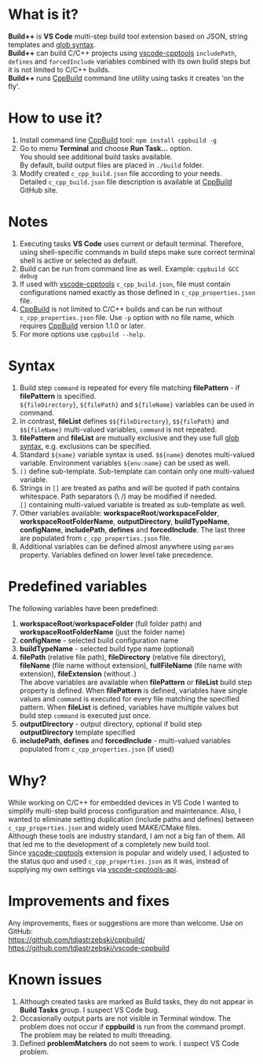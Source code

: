 # What is it?
**Build++** is **VS Code** multi-step build tool extension based on JSON, string templates and [glob syntax](https://en.wikipedia.org/wiki/Glob_(programming)).  
**Build++** can build C/C++ projects using [vscode-cpptools](https://marketplace.visualstudio.com/items?itemName=ms-vscode.cpptools) `includePath`, `defines` and `forcedInclude` variables combined with its own build steps but it is not limited to C/C++ builds.  
**Build++** runs [CppBuild](https://github.com/tdjastrzebski/cppbuild/) command line utility using tasks it creates 'on the fly'.

# How to use it?
1. Install command line [CppBuild](https://github.com/tdjastrzebski/cppbuild/) tool: `npm install cppbuild -g`
1. Go to menu **Terminal** and choose **Run Task...** option.  
You should see additional build tasks available.  
By default, build output files are placed in `./build` folder.
1. Modify created `c_cpp_build.json` file according to your needs.  
Detailed `c_cpp_build.json` file description is available at [CppBuild](https://github.com/tdjastrzebski/cppbuild/) GitHub site.

# Notes
1. Executing tasks **VS Code** uses current or default terminal. Therefore, using shell-specific commands in build steps make sure correct terminal shell is active or selected as default.
1. Build can be run from command line as well. Example: `cppbuild GCC debug`
1. If used with [vscode-cpptools](https://marketplace.visualstudio.com/items?itemName=ms-vscode.cpptools) `c_cpp_build.json`, file must contain configurations named exactly as those defined in `c_cpp_properties.json` file.
1. [CppBuild](https://github.com/tdjastrzebski/cppbuild/) is not limited to C/C++ builds and can be run without `c_cpp_properties.json` file. Use `-p` option with no file name, which requires [CppBuild](https://github.com/tdjastrzebski/cppbuild/) version 1.1.0 or later.
1. For more options use `cppbuild --help`.

# Syntax
1. Build step `command` is repeated for every file matching **filePattern** - if **filePattern** is specified.  
`${fileDirectory}`, `${filePath}` and `${fileName}` variables can be used in command.
1. In contrast, **fileList** defines `$${fileDirectory}`, `$${filePath}` and `$${fileName}` multi-valued variables, `command` is not repeated. 
1. **filePattern** and **fileList** are mutually exclusive and they use full [glob syntax](https://en.wikipedia.org/wiki/Glob_(programming)), e.g. exclusions can be specified.
1. Standard `${name}` variable syntax is used. `$${name}` denotes multi-valued variable. Environment variables `${env:name}` can be used as well.
1. `()` define sub-template. Sub-template can contain only one multi-valued variable.
1. Strings in `[]` are treated as paths and will be quoted if path contains whitespace. Path separators (\\ /) may be modified if needed.  
`[]` containing multi-valued variable is treated as sub-template as well.
1. Other variables available: **workspaceRoot**/**workspaceFolder**, **workspaceRootFolderName**, **outputDirectory**, **buildTypeName**, **configName**, **includePath**, **defines** and **forcedInclude**. The last three are populated from `c_cpp_properties.json` file.
1. Additional variables can be defined almost anywhere using `params` property. Variables defined on lower level take precedence.

# Predefined variables
The following variables have been predefined:
1. **workspaceRoot**/**workspaceFolder** (full folder path) and **workspaceRootFolderName** (just the folder name)
1. **configName** - selected build configuration name
1. **buildTypeName** - selected build type name (optional)
1. **filePath** (relative file path), **fileDirectory** (relative file directory), **fileName** (file name without extension), **fullFileName** (file name with extension), **fileExtension** (without .)  
The above variables are available when **filePattern** or **fileList** build step property is defined. When **filePattern** is defined, variables have single values and `command` is executed for every file matching the specified pattern. When **fileList** is defined, variables have multiple values but build step `command` is executed just once.
1. **outputDirectory** - output directory, optional if build step **outputDirectory** template specified
1. **includePath**, **defines** and **forcedInclude** - multi-valued variables populated from `c_cpp_properties.json` (if used)

# Why?
While working on C/C++ for embedded devices in VS Code I wanted to simplify multi-step build process configuration and maintenance. Also, I wanted to eliminate setting duplication (include paths and defines) between `c_cpp_properties.json` and widely used MAKE/CMake files.  
Although these tools are industry standard, I am not a big fan of them. All that led me to the development of a completely new build tool.  
Since [vscode-cpptools](https://marketplace.visualstudio.com/items?itemName=ms-vscode.cpptools) extension is popular and widely used, I adjusted to the status quo and used `c_cpp_properties.json` as it was, instead of supplying my own settings via [vscode-cpptools-api](https://github.com/Microsoft/vscode-cpptools-api).

# Improvements and fixes
Any improvements, fixes or suggestions are more than welcome. Use on GitHub:  
https://github.com/tdjastrzebski/cppbuild/  
https://github.com/tdjastrzebski/vscode-cppbuild

# Known issues
1. Although created tasks are marked as Build tasks, they do not appear in **Build Tasks** group. I suspect VS Code bug.
1. Occasionally output parts are not visible in Terminal window. The problem does not occur if **cppbuild** is run from the command prompt. The problem may be related to multi threading.
1. Defined **problemMatchers** do not seem to work. I suspect VS Code problem.